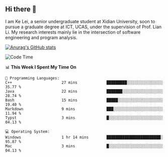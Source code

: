 ## Hi there 👋
I am Ke Lei, a senior undergraduate student at Xidian University, soon to pursue a graduate degree at ICT, UCAS, under the supervision of Prof. Lian Li. My research interests mainly lie in the intersection of software engineering and program analysis.
<!--
**KrystalRay/KrystalRay** is a ✨ _special_ ✨ repository because its `README.md` (this file) appears on your GitHub profile.

Here are some ideas to get you started:

- 🔭 I’m currently working on ...
- 🌱 I’m currently learning ...
- 👯 I’m looking to collaborate on ...
- 🤔 I’m looking for help with ...
- 💬 Ask me about ...
- 📫 How to reach me: ...
- 😄 Pronouns: ...
- ⚡ Fun fact: ...
-->
[![Anurag's GitHub stats](https://github-readme-stats.vercel.app/api?username=KrystalRay)](https://github.com/anuraghazra/github-readme-stats)
<!--START_SECTION:waka-->
![Code Time](http://img.shields.io/badge/Code%20Time-42%20hrs%2042%20mins-blue)

📊 **This Week I Spent My Time On** 

```text
💬 Programming Languages: 
C++                      27 mins             █████████░░░░░░░░░░░░░░░░   35.77 % 
Java                     22 mins             ███████░░░░░░░░░░░░░░░░░░   28.74 % 
Bash                     15 mins             █████░░░░░░░░░░░░░░░░░░░░   19.40 % 
Markdown                 9 mins              ███░░░░░░░░░░░░░░░░░░░░░░   11.94 % 
Typst                    3 mins              █░░░░░░░░░░░░░░░░░░░░░░░░   04.13 % 

💻 Operating System: 
Windows                  1 hr 14 mins        ████████████████████████░   95.87 % 
Mac                      3 mins              █░░░░░░░░░░░░░░░░░░░░░░░░   04.13 % 
```


<!--END_SECTION:waka-->
